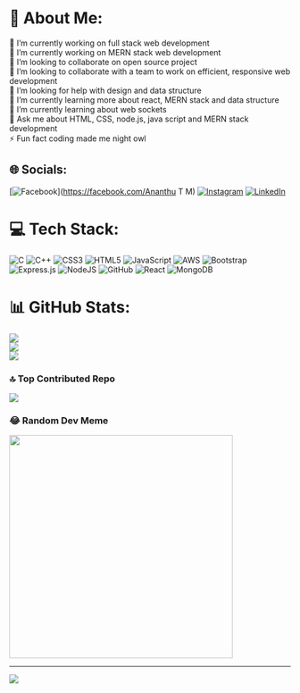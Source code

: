 # 💫 About Me:
🔭 I’m currently working on full stack web development<br>🔭 I’m currently working on MERN stack web development<br>👯 I’m looking to collaborate on open source project<br>👯 I’m looking to collaborate with a team to work on efficient, responsive web development<br>🤝 I’m looking for help with  design and data structure<br>🌱 I’m currently learning more about react, MERN stack and data structure<br>🌱 I’m currently learning about web sockets <br>💬 Ask me about HTML, CSS, node.js, java script and MERN stack development<br>⚡ Fun fact coding made me night owl


## 🌐 Socials:
[![Facebook](https://img.shields.io/badge/Facebook-%231877F2.svg?logo=Facebook&logoColor=white)](https://facebook.com/Ananthu T M) [![Instagram](https://img.shields.io/badge/Instagram-%23E4405F.svg?logo=Instagram&logoColor=white)](https://instagram.com/ananthu_t_m) [![LinkedIn](https://img.shields.io/badge/LinkedIn-%230077B5.svg?logo=linkedin&logoColor=white)](https://linkedin.com/in/ananthu-thundiyil-manoharan) 

# 💻 Tech Stack:
![C](https://img.shields.io/badge/c-%2300599C.svg?style=for-the-badge&logo=c&logoColor=white) ![C++](https://img.shields.io/badge/c++-%2300599C.svg?style=for-the-badge&logo=c%2B%2B&logoColor=white) ![CSS3](https://img.shields.io/badge/css3-%231572B6.svg?style=for-the-badge&logo=css3&logoColor=white) ![HTML5](https://img.shields.io/badge/html5-%23E34F26.svg?style=for-the-badge&logo=html5&logoColor=white) ![JavaScript](https://img.shields.io/badge/javascript-%23323330.svg?style=for-the-badge&logo=javascript&logoColor=%23F7DF1E) ![AWS](https://img.shields.io/badge/AWS-%23FF9900.svg?style=for-the-badge&logo=amazon-aws&logoColor=white) ![Bootstrap](https://img.shields.io/badge/bootstrap-%23563D7C.svg?style=for-the-badge&logo=bootstrap&logoColor=white) ![Express.js](https://img.shields.io/badge/express.js-%23404d59.svg?style=for-the-badge&logo=express&logoColor=%2361DAFB) ![NodeJS](https://img.shields.io/badge/node.js-6DA55F?style=for-the-badge&logo=node.js&logoColor=white) ![GitHub](https://img.shields.io/badge/GitHub-%23121011.svg?style=for-the-badge&logo=github&logoColor=white) ![React](https://img.shields.io/badge/react-%2320232a.svg?style=for-the-badge&logo=react&logoColor=%2361DAFB) ![MongoDB](https://img.shields.io/badge/MongoDB-%234ea94b.svg?style=for-the-badge&logo=mongodb&logoColor=white)
# 📊 GitHub Stats:
![](https://github-readme-stats.vercel.app/api?username=ananthutm18&theme=dark&hide_border=false&include_all_commits=false&count_private=false)<br/>
![](https://github-readme-streak-stats.herokuapp.com/?user=ananthutm18&theme=dark&hide_border=false)<br/>
![](https://github-readme-stats.vercel.app/api/top-langs/?username=ananthutm18&theme=dark&hide_border=false&include_all_commits=false&count_private=false&layout=compact)

### 🔝 Top Contributed Repo
![](https://github-contributor-stats.vercel.app/api?username=ananthutm18&limit=5&theme=dark&combine_all_yearly_contributions=true)

### 😂 Random Dev Meme
<img src='https://randommeme-five.vercel.app/' style="height: 400px;"/>

---
[![](https://visitcount.itsvg.in/api?id=ananthutm18&icon=0&color=0)](https://visitcount.itsvg.in)

<!-- Proudly created with GPRM ( https://gprm.itsvg.in ) -->
